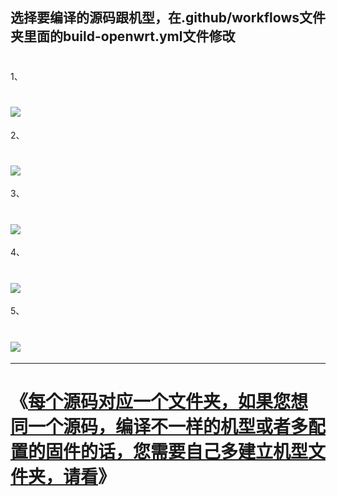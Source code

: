 ## 选择要编译的源码跟机型，在.github/workflows文件夹里面的build-openwrt.yml文件修改
#
1、
# <img src="https://github.com/kurumiess/OP_README/blob/master/doc/yuanma1.png" />
2、
# <img src="https://github.com/kurumiess/OP_README/blob/master/doc/yuanma2.png" />
3、
# <img src="https://github.com/kurumiess/OP_README/blob/master/doc/yuanma3.png" />
4、
# <img src="https://github.com/kurumiess/OP_README/blob/master/doc/322.png" />
5、
# <img src="https://github.com/kurumiess/OP_README/blob/master/doc/yuanma5.png" />

---
#
# 《[每个源码对应一个文件夹，如果您想同一个源码，编译不一样的机型或者多配置的固件的话，您需要自己多建立机型文件夹，请看](https://github.com/kurumiess/OP_README/blob/master/jlck.md)》
